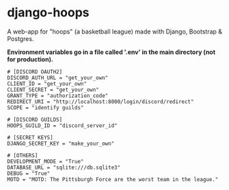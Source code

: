 # django-hoops
A web-app for "hoops" (a basketball league) made with Django, Bootstrap &amp; Postgres.

**Environment variables go in a file called '.env' in the main directory (not for production).**
```
# [DISCORD OAUTH2]
DISCORD_AUTH_URL = "get_your_own"
CLIENT_ID = "get_your_own"
CLIENT_SECRET = "get_your_own"
GRANT_TYPE = "authorization_code"
REDIRECT_URI = "http://localhost:8000/login/discord/redirect" 
SCOPE = "identify guilds"

# [DISCORD GUILDS]
HOOPS_GUILD_ID = "discord_server_id"

# [SECRET KEYS]
DJANGO_SECRET_KEY = "make_your_own"

# [OTHERS]
DEVELOPMENT_MODE = "True"
DATABASE_URL = "sqlite:///db.sqlite3"
DEBUG = "True"
MOTD = "MOTD: The Pittsburgh Force are the worst team in the league."
```

